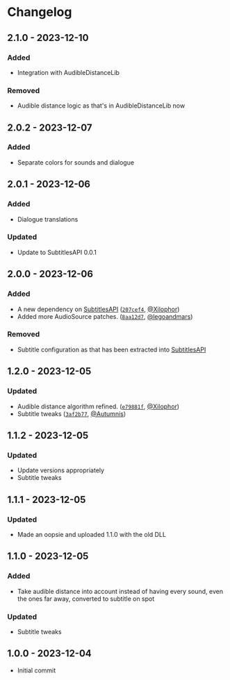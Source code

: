 # Changelog

## 2.1.0 - 2023-12-10

### Added

- Integration with AudibleDistanceLib

### Removed

- Audible distance logic as that's in AudibleDistanceLib now

## 2.0.2 - 2023-12-07

### Added

- Separate colors for sounds and dialogue

## 2.0.1 - 2023-12-06

### Added

- Dialogue translations

### Updated

- Update to SubtitlesAPI 0.0.1

## 2.0.0 - 2023-12-06

### Added

- A new dependency on [SubtitlesAPI](https://github.com/JanGuillermo/LethalCompany/tree/main/SubtitlesAPI) ([`207cef4`](https://github.com/JanGuillermo/LethalCompany/commit/207cef4a574364d7b1da9974a8ac4c016dff2f38), [@Xilophor](https://github.com/Xilophor))
- Added more AudioSource patches. ([`8aa12d7`](https://github.com/JanGuillermo/LethalCompany/commit/8aa12d7f8fd437ee006b98a720721af084cd76dd), [@legoandmars](https://github.com/legoandmars))

### Removed

- Subtitle configuration as that has been extracted into [SubtitlesAPI](https://github.com/JanGuillermo/LethalCompany/tree/main/SubtitlesAPI)

## 1.2.0 - 2023-12-05

### Updated

- Audible distance algorithm refined. ([`e79881f`](https://github.com/JanGuillermo/LethalCompany/commit/e79881ffcf3d255b16181ad5a5114353147c3f6f), [@Xilophor](https://github.com/Xilophor))
- Subtitle tweaks ([`3af2b77`](https://github.com/JanGuillermo/LethalCompany/commit/3af2b77dc44c9f32282b515e3a32db0b88a51fa8), [@Autumnis](https://github.com/Autumnis))

## 1.1.2 - 2023-12-05

### Updated

- Update versions appropriately
- Subtitle tweaks

## 1.1.1 - 2023-12-05

### Updated

- Made an oopsie and uploaded 1.1.0 with the old DLL

## 1.1.0 - 2023-12-05

### Added

- Take audible distance into account instead of having every sound, even the ones far away, converted to subtitle on spot

### Updated

- Subtitle tweaks

## 1.0.0 - 2023-12-04

- Initial commit
